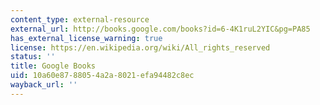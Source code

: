 ```yaml
---
content_type: external-resource
external_url: http://books.google.com/books?id=6-4K1ruL2YIC&pg=PA85
has_external_license_warning: true
license: https://en.wikipedia.org/wiki/All_rights_reserved
status: ''
title: Google Books
uid: 10a60e87-8805-4a2a-8021-efa94482c8ec
wayback_url: ''
---
```

